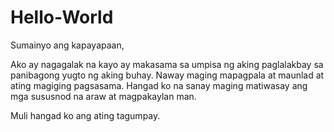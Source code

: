 # Hello-World

Sumainyo ang kapayapaan,

Ako ay nagagalak na kayo ay makasama sa umpisa ng aking paglalakbay sa panibagong yugto ng
aking buhay. Naway maging mapagpala at maunlad at ating magiging pagsasama. Hangad ko na 
sanay maging matiwasay ang mga sususnod na araw at magpakaylan man.

Muli hangad ko ang ating tagumpay.
